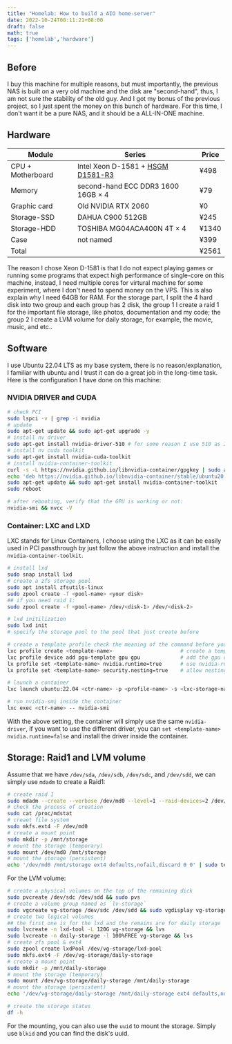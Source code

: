 ```yaml
---
title: "Homelab: How to build a AIO home-server"
date: 2022-10-24T00:11:21+08:00
draft: false
math: true
tags: ['homelab','hardware']
---
```


## Before

I buy this machine for multiple reasons, but must importantly, the previous NAS is built on a very old machine and the disk are "second-hand", thus, I am not sure the stability of the old guy. And I got my bonus of the previous project, so I just spent the money on this bunch of hardware. For this time, I don't want it be a pure NAS, and it should be a ALL-IN-ONE machine.  

## Hardware

| Module | Series | Price |
| ------ | ------ | ----- | 
| CPU + Motherboard | Intel Xeon D-1581 + [HSGM D1581-R3](https://www.huoshen99.com/) | ¥498 |
| Memory | second-hand ECC DDR3 1600 16GB $\times$ 4 | ¥79 |
| Graphic card | Old NVIDIA RTX 2060 | ¥0 |
| Storage-SSD | DAHUA C900 512GB | ¥245 | 
| Storage-HDD | TOSHIBA MG04ACA400N 4T $\times$ 4 | ¥1340 |
| Case | not named | ¥399 |
| Total | | ¥2561 

The reason I chose Xeon D-1581 is that I do not expect playing games or running some programs that expect high performance of single-core on this machine, instead, I need multiple cores for virtural machine for some experiment, where I don't need to spend money on the VPS. This is also explain why I need 64GB for RAM. For the storage part, I split the 4 hard disk into two group and each group has 2 disk, the group 1 I create a raid 1 for the important file storage, like photos, documentation and my code; the group 2 I create a LVM volume for daily storage, for example, the movie, music, and etc..

## Software

I use Ubuntu 22.04 LTS as my base system, there is no reason/explanation, I familiar with ubuntu and I trust it can do a great job in the long-time task. Here is the configuration I have done on this machine:

### NVIDIA DRIVER and CUDA

```bash
# check PCI 
sudo lspci -v | grep -i nvidia
# update 
sudo apt-get update && sudo apt-get upgrade -y
# install nv driver
sudo apt-get install nvidia-driver-510 # for some reason I use 510 as I found it is the most stable in my system
# install nv cuda toolkit
sudo apt-get install nvidia-cuda-toolkit
# install nvidia-container-toolkit
curl -s -L https://nvidia.github.io/libnvidia-container/gpgkey | sudo apt-key add -
echo 'deb https://nvidia.github.io/libnvidia-container/stable/ubuntu20.04/$(ARCH) /' | sudo tee /etc/apt/sources.list.d/nvidia-container-toolkit.list
sudo apt-get update && sudo apt-get install nvidia-container-toolkit
sudo reboot

# after rebooting, verify that the GPU is working or not:
nvidia-smi && nvcc -V
```

### Container: LXC and LXD

LXC stands for Linux Containers, I choose using the LXC as it can be easily used in PCI passthrough by just follow the above instruction and install the `nvidia-container-toolkit`. 

```bash
# install lxd
sudo snap install lxd
# create a zfs storage pool
sudo apt install zfsutils-linux
sudo zpool create -f <pool-name> <your disk>
## if you need raid 1:
sudo zpool create -f <pool-name> /dev/<disk-1> /dev/<disk-2>

# lxd initilization
sudo lxd init
# specify the storage pool to the pool that just create before

# create a template profile check the meaning of the command before you use it
lxc profile create <template-name>                      # create a template 
lxc profile device add pgu-template gpu gpu             # add the gpu device      
lx profile set <template-name> nvidia.runtime=true      # use nvidia-runtime
lx profile set <template-name> security.nesting=true    # allow nesting runtime (running ctr inside)

# launch a container
lxc launch ubuntu:22.04 <ctr-name> -p <profile-name> -s <lxc-storage-name>

# run nvidia-smi inside the container
lxc exec <ctr-name> -- nvidia-smi
```
With the above setting, the container will simply use the same `nvidia-driver`, if you want to use the different driver, you can `set <template-name> nvidia.runtime=false` and install the driver inside the container.

## Storage: Raid1 and LVM volume

Assume that we have `/dev/sda`, `/dev/sdb`, `/dev/sdc`, and `/dev/sdd`, we can simply use `mdadm` to create a Raid1:

```bash
# create raid 1
sudo mdadm --create --verbose /dev/md0 --level=1 --raid-devices=2 /dev/sda /dev/sdb
# check the process of creation
sudo cat /proc/mdstat
# creaet file system
sudo mkfs.ext4 -F /dev/md0
# create a mount point
sudo mkdir -p /mnt/storage
# mount the storage (temporary)
sudo mount /dev/md0 /mnt/storage
# mount the storage (persistent)
echo '/dev/md0 /mnt/storage ext4 defaults,nofail,discard 0 0' | sudo tee -a /etc/fstab
```

For the LVM volume:

```bash
# create a physical volumes on the top of the remaining dick
sudo pvcreate /dev/sdc /dev/sdd && sudo pvs
# create a volume group named as `lv-storage`
sudo vgcreate vg-storage /dev/sdc /dev/sdd && sudo vgdisplay vg-storage
# create two logical volumes 
## the first one is for the lxd and the remains are for daily storage
sudo lvcreate -n lxd-tool -L 120G vg-storage && lvs
sudo lvcreate -n daily-storage -l 100%FREE vg-storage && lvs
# create zfs pool & ext4 
sudo zpool create lxdPool /dev/vg-storage/lxd-pool
sudo mkfs.ext4 -F /dev/vg-storage/daily-storage
# create a mount point
sudo mkdir -p /mnt/daily-storage
# mount the storage (temporary)
sudo mount /dev/vg-storage/daily-storage /mnt/daily-storage
# mount the storage (persistent)
echo '/dev/vg-storage/daily-storage /mnt/daily-storage ext4 defaults,nofail,discard 0 0' | sudo tee -a /etc/fstab

# create the storage status
df -h
```

For the mounting, you can also use the `uuid` to mount the storage. Simply use `blkid` and you can find the disk's uuid.
